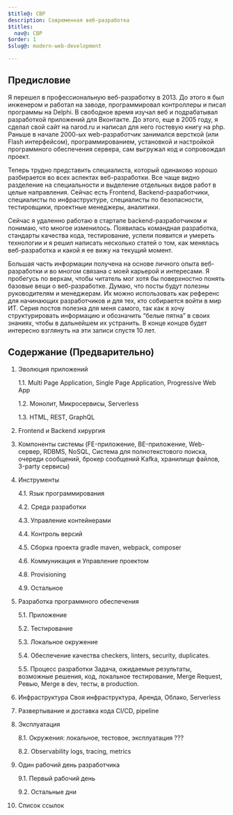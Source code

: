```yaml
---
$title@: СВР
description: Современная веб-разработка
$titles:
  nav@: СВР
$order: 1
$slug@: modern-web-development

---
```


## Предисловие

Я перешел в профессиональную веб-разработку в 2013. До этого я был инженером и работал на заводе, программировал контроллеры и писал программы на Delphi. В свободное время изучал веб и подрабатывал разработкой приложений для Вконтакте. До этого, еще в 2005 году, я сделал свой сайт на narod.ru и написал для него гостевую книгу на php. Раньше в начале 2000-ых web-разработчик занимался версткой (или Flash интерфейсом), программированием, установкой и настройкой программного обеспечения сервера, сам выгружал код и сопровождал проект. 

Теперь трудно представить специалиста, который одинаково хорошо разбирается во всех аспектах веб-разработки. Все чаще видно разделение на специальности и выделение отдельных видов работ в целые направления. Сейчас есть Frontend, Backend-разработчики, специалисты по инфраструктуре, специалисты по безопасности, тестировщики, проектные менеджеры, аналитики.

Сейчас я удаленно работаю в стартапе backend-разработчиком и понимаю, что многое изменилось. Появилась командная разработка, стандарты качества кода, тестирование, успели появится и умереть технологии и я решил написать несколько статей о том, как менялась веб-разработка и какой я ее вижу на текущий момент.

Большая часть информации получена на основе личного опыта веб-разработки и во многом связана с моей карьерой и интересами. Я пробегусь по верхам, чтобы читатель мог хотя бы поверхностно понять базовые вещи о веб-разработке. Думаю, что посты будут полезны руководителям и менеджерам. Их можно использовать как референс для начинающих разработчиков и для тех, кто собирается войти в мир ИТ. Серия постов полезна для меня самого, так как я хочу структурировать информацию и обозначить “белые пятна” в своих знаниях, чтобы в дальнейшем их устранить. В конце концов будет интересно взглянуть на эти записи спустя 10 лет.


## Содержание (Предварительно)
 
1. Эволюция приложений

    1.1. Multi Page Application, Single Page Application, Progressive Web App

    1.2. Монолит, Микросервисы, Serverless

    1.3. HTML, REST, GraphQL

2. Frontend и Backend хирургия

3. Компоненты системы (FE-приложение, BE-приложение, Web-сервер, RDBMS, NoSQL, Система для полнотекстового поиска, очереди сообщений, брокер сообщений Kafka, хранилище файлов, 3-party сервисы)

4. Инструменты

    4.1. Язык программирования

    4.2. Среда разработки

    4.3. Управление контейнерами

    4.4. Контроль версий

    4.5. Сборка проекта gradle maven, webpack, composer

    4.6. Коммуникация и Управление проектом

    4.8. Provisioning

    4.9. Остальное

5. Разработка программного обеспечения

    5.1. Приложение

    5.2. Тестирование

    5.3. Локальное окружение 

    5.4. Обеспечение качества checkers, linters, security, duplicates.

    5.5. Процесс разработки Задача, ожидаемые результаты, возможные решения, код, локальное тестирование, Merge Request, Ревью, Merge в dev, тесты, в production.

6. Инфраструктура Своя инфраструктура, Аренда, Облако, Serverless

7. Развертывание и доставка кода CI/CD, pipeline
    
8. Эксплуатация 

    8.1. Окружения: локальное, тестовое, эксплуатация ???

    8.2. Observability logs, tracing, metrics

9. Один рабочий день разработчика

    9.1. Первый рабочий день

    9.2. Остальные дни

10. Список ссылок

